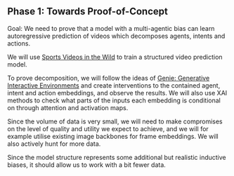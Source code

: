 ## Phase 1: Towards Proof-of-Concept

Goal: We need to prove that a model with a multi-agentic bias can
learn autoregressive prediction of videos which decomposes
agents, intents and actions.

We will use [Sports Videos in the Wild](https://cvlab.cse.msu.edu/project-svw.html)
to train a structured video prediction model.

To prove decomposition, we will follow the ideas of
[Genie: Generative Interactive Environments](https://deepmind.google/research/publications/60474/)
and create interventions to the contained agent, intent and action embeddings,
and observe the results. We will also use XAI methods to check what parts
of the inputs each embedding is conditional on through attention and activation maps.

Since the volume of data is very small, we will need to make compromises
on the level of quality and utility we expect to achieve,
and we will for example utilise existing image backbones
for frame embeddings. We will also actively hunt for more data.

Since the model structure represents some additional but realistic inductive biases, it should allow us to
work with a bit fewer data.
